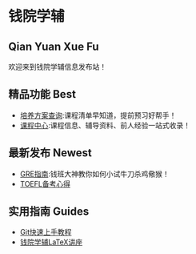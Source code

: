 # 钱院学辅
## Qian Yuan Xue Fu

欢迎来到钱院学辅信息发布站！

## 精品功能 Best
- [培养方案查询](/program/):课程清单早知道，提前预习好帮手！
- [课程中心](/course/):课程信息、辅导资料、前人经验一站式收录！

## 最新发布 Newest
- [GRE指南](https://github.com/qyxf/Tutorials/blob/master/Finished/GRE-Tutorials_2nd_ebook_version.pdf):钱班大神教你如何小试牛刀杀鸡儆猴！
- [TOEFL备考心得](https://github.com/qyxf/Tutorials/blob/master/Finished/TOEFL_print.pdf)

## 实用指南 Guides
- [Git快速上手教程](https://github.com/qyxf/Tutorials/blob/master/Git%20%E6%95%99%E7%A8%8B.pdf)
- [钱院学辅LaTeX讲座](https://github.com/qyxf/lec-on-LaTeX)

